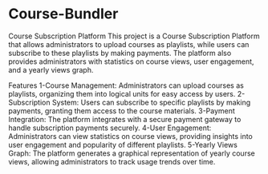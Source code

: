 # Course-Bundler
Course Subscription Platform
This project is a Course Subscription Platform that allows administrators to upload courses as playlists, while users can subscribe to these playlists by making payments. The platform also provides administrators with statistics on course views, user engagement, and a yearly views graph.

Features
1-Course Management: Administrators can upload courses as playlists, organizing them into logical units for easy access by users.
2-Subscription System: Users can subscribe to specific playlists by making payments, granting them access to the course materials.
3-Payment Integration: The platform integrates with a secure payment gateway to handle subscription payments securely.
4-User Engagement: Administrators can view statistics on course views, providing insights into user engagement and popularity of different playlists.
5-Yearly Views Graph: The platform generates a graphical representation of yearly course views, allowing administrators to track usage trends over time.
